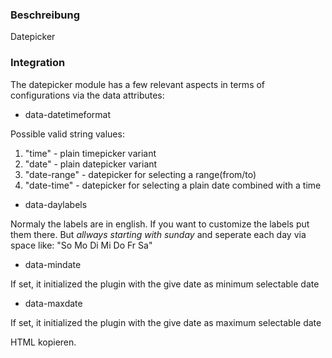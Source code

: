 ### Beschreibung

Datepicker

### Integration

The datepicker module has a few relevant aspects in terms of configurations via the data attributes:

- data-datetimeformat

Possible valid string values: 
1. "time" -  plain timepicker variant
2. "date" -  plain datepicker variant
3. "date-range" -  datepicker for selecting a range(from/to)
4. "date-time" -  datepicker for selecting a plain date combined with a time

- data-daylabels

Normaly the labels are in english. If you want to customize the labels put them there. But 
*allways starting with sunday* and seperate each day via space like: "So Mo Di Mi Do Fr Sa"

- data-mindate

If set, it initialized the plugin with the give date as minimum selectable date

- data-maxdate

If set, it initialized the plugin with the give date as maximum selectable date

HTML kopieren.
